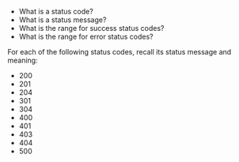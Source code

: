 * What is a status code?
* What is a status message?
* What is the range for success status codes?
* What is the range for error status codes?

For each of the following status codes, recall its status message and meaning:

* 200
* 201
* 204
* 301
* 304
* 400
* 401
* 403
* 404
* 500
